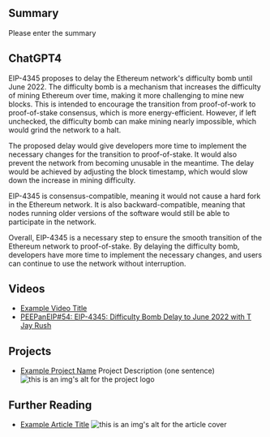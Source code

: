 ## Summary

Please enter the summary

## ChatGPT4

EIP-4345 proposes to delay the Ethereum network's difficulty bomb until June 2022. The difficulty bomb is a mechanism that increases the difficulty of mining Ethereum over time, making it more challenging to mine new blocks. This is intended to encourage the transition from proof-of-work to proof-of-stake consensus, which is more energy-efficient. However, if left unchecked, the difficulty bomb can make mining nearly impossible, which would grind the network to a halt. 

The proposed delay would give developers more time to implement the necessary changes for the transition to proof-of-stake. It would also prevent the network from becoming unusable in the meantime. The delay would be achieved by adjusting the block timestamp, which would slow down the increase in mining difficulty. 

EIP-4345 is consensus-compatible, meaning it would not cause a hard fork in the Ethereum network. It is also backward-compatible, meaning that nodes running older versions of the software would still be able to participate in the network. 

Overall, EIP-4345 is a necessary step to ensure the smooth transition of the Ethereum network to proof-of-stake. By delaying the difficulty bomb, developers have more time to implement the necessary changes, and users can continue to use the network without interruption.

## Videos

- [Example Video Title](https://www.youtube.com/watch?v=TDGq4aeevgY)
- [PEEPanEIP#54: EIP-4345: Difficulty Bomb Delay to June 2022 with T Jay Rush](https://www.youtube.com/watch?v=qy81t7bZ-4Q&list=PL4cwHXAawZxqu0PKKyMzG_3BJV_xZTi1F&index=59)

## Projects

- [Example Project Name](https://xxxx.xxx/xxxxx) Project Description (one sentence) ![this is an img's alt for the project logo](https://xxxx.xxx/project-logo.xxx)

## Further Reading

- [Example Article Title](https://xxxx.xxx/xxxxx) ![this is an img's alt for the article cover](https://xxxx.xxx/article-cover.xxx)

